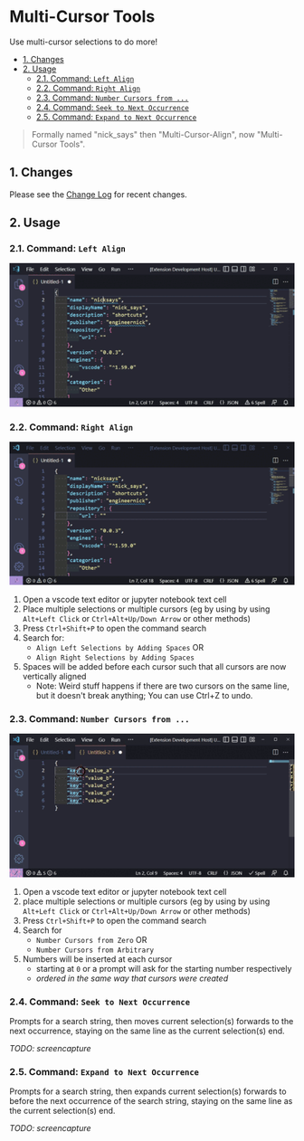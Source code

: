 # Multi-Cursor Tools <!-- omit in toc -->

Use multi-cursor selections to do more!

- [1. Changes](#1-changes)
- [2. Usage](#2-usage)
  - [2.1. Command: `Left Align`](#21-command-left-align)
  - [2.2. Command: `Right Align`](#22-command-right-align)
  - [2.3. Command: `Number Cursors from ...`](#23-command-number-cursors-from-)
  - [2.4. Command: `Seek to Next Occurrence`](#24-command-seek-to-next-occurrence)
  - [2.5. Command: `Expand to Next Occurrence`](#25-command-expand-to-next-occurrence)

> Formally named "nick_says" then "Multi-Cursor-Align", now "Multi-Cursor
> Tools".

## 1. Changes

Please see the [Change Log](./CHANGELOG.md) for recent changes.

## 2. Usage

### 2.1. Command: `Left Align`

![Left Align](./readme_extras/demo_left_align.gif)

### 2.2. Command: `Right Align`

![Right Align](./readme_extras/demo_right_align.gif)

1. Open a vscode text editor or jupyter notebook text cell
2. Place multiple selections or multiple cursors (eg by using by using `Alt+Left Click` or `Ctrl+Alt+Up/Down Arrow` or other methods)
3. Press `Ctrl+Shift+P` to open the command search
4. Search for:
   - `Align Left Selections by Adding Spaces` OR
   - `Align Right Selections by Adding Spaces`
5. Spaces will be added before each cursor such that all cursors are now vertically aligned
   - Note: Weird stuff happens if there are two cursors on the same line, but it doesn't break anything; You can use Ctrl+Z to undo.

### 2.3. Command: `Number Cursors from ...`

![Right Align](./readme_extras/demo_number_cursors.gif)

1. Open a vscode text editor or jupyter notebook text cell
2. place multiple selections or multiple cursors (eg by using by using `Alt+Left Click` or `Ctrl+Alt+Up/Down Arrow` or other methods)
3. Press `Ctrl+Shift+P` to open the command search
4. Search for
   - `Number Cursors from Zero` OR
   - `Number Cursors from Arbitrary`
5. Numbers will be inserted at each cursor
   - starting at `0` or a prompt will ask for the starting number respectively
   - *ordered in the same way that cursors were created*

### 2.4. Command: `Seek to Next Occurrence`

Prompts for a search string, then moves current selection(s) forwards to the next occurrence, staying on the same line as the current selection(s) end.

*TODO: screencapture*

### 2.5. Command: `Expand to Next Occurrence`

Prompts for a search string, then expands current selection(s) forwards to before the next occurrence of the search string, staying on the same line as the current selection(s) end.

*TODO: screencapture*
